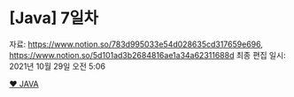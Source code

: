 # [Java] 7일차

자료: https://www.notion.so/783d995033e54d028635cd317659e696, https://www.notion.so/5d101ad3b2684816ae1a34a62311688d
최종 편집 일시: 2021년 10월 29일 오전 5:06

[❤️ JAVA ](%5BJava%5D%207%E1%84%8B%E1%85%B5%E1%86%AF%E1%84%8E%E1%85%A1%20bdeffde84a5d40f3997596cd87fb68ee/%E2%9D%A4%EF%B8%8F%20JAVA%202bec3044230143d79c059edd600b987b.csv)